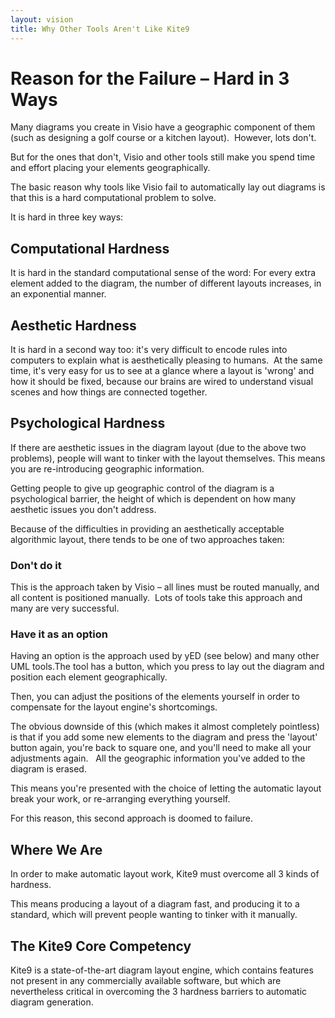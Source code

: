 ```yaml
---
layout: vision
title: Why Other Tools Aren't Like Kite9
---
```


# Reason for the Failure – Hard in 3 Ways

Many diagrams you create in Visio have a geographic component of them
(such as designing a golf course or a kitchen layout).  However, lots don't.  

But for the ones that don't, Visio and other tools still make you spend time and effort placing your elements
geographically.

The basic reason why tools like Visio fail to automatically lay out diagrams is that this is a hard computational problem to solve.

It is hard in three key ways:

## Computational Hardness

It is hard in the standard computational sense of the word: For every extra element added to the
diagram, the number of different layouts increases, in an exponential
manner. 

## Aesthetic Hardness

It is hard in a second way too: it's very difficult to encode rules into
computers to explain what is aesthetically pleasing to humans.  At the same time, it's very easy for
us to see at a glance where a layout is 'wrong' and how it should be
fixed, because our brains are wired to understand visual scenes and how
things are connected together.

## Psychological Hardness

If there are aesthetic issues in the diagram layout (due to the above two problems), people will want to tinker with the layout themselves.  This means you are re-introducing geographic information.  

Getting people to give up geographic control of the diagram is a psychological barrier, the height of which is dependent on how many aesthetic issues you don't address.

Because of the difficulties in providing an aesthetically acceptable
algorithmic layout, there tends to be one of two approaches taken:

### Don't do it

This is the approach taken by Visio – all lines must be routed manually, and all content is positioned manually. 
Lots of tools take this approach and many are very successful.

### Have it as an option

Having an option is the approach used by yED (see below) and many other UML tools.The tool has a button,
which you press to lay out the diagram and position each element geographically.

Then, you can adjust the positions of the elements yourself in order to compensate for the layout engine's shortcomings.

The obvious downside of this (which makes it almost completely pointless) is that if you add some new elements to the diagram and press the 'layout' button again, you're back to square one, and you'll need to
make all your adjustments again.   All the geographic information you've added to the diagram is erased.

This means you're presented with the choice of letting the automatic layout break your work, or re-arranging everything yourself.

For this reason, this second approach is doomed to failure.

## Where We Are

In order to make automatic layout work, Kite9 must overcome all 3 kinds
of hardness.

This means producing a layout of a diagram fast, and producing it to a standard, which will
prevent people wanting to tinker with it manually.

## The Kite9 Core Competency

Kite9 is a state-of-the-art diagram layout engine, which contains
features not present in any commercially available software, but which
are nevertheless critical in overcoming the 3 hardness barriers to
automatic diagram generation.